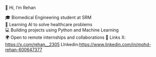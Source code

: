 👋 Hi, I’m Rehan

🎓 Biomedical Engineering student at SRM  
🧠 Learning AI to solve healthcare problems  
💻 Building projects using Python and Machine Learning  
🌍 Open to remote internships and collaborations
🔗 Links
X: https://x.com/rehan__2305
LInkedin:https://www.linkedin.com/in/mohd-rehan-600647377
